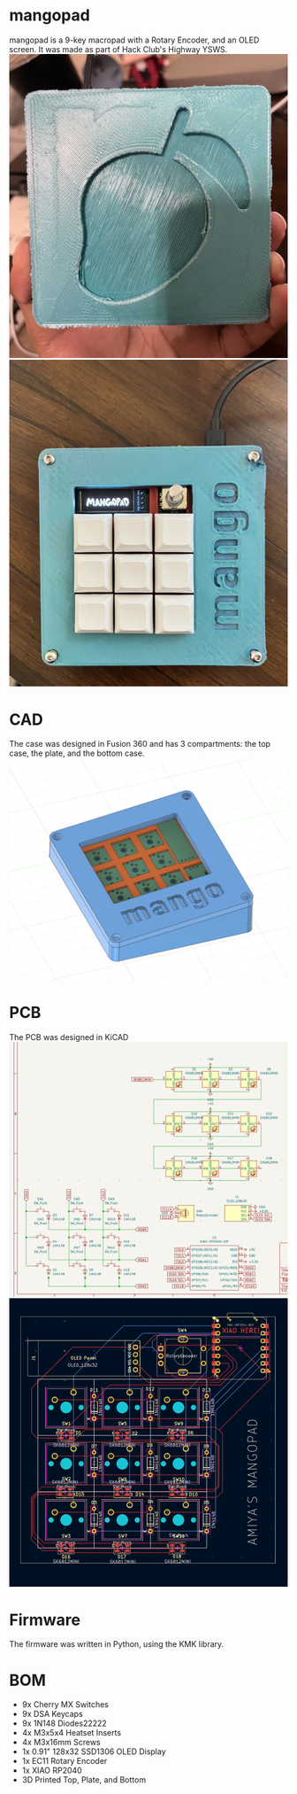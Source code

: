 # mangopad

mangopad is a 9-key macropad with a Rotary Encoder, and an OLED screen. It was made as part of Hack Club's Highway YSWS.
<img src="assets/mangopad_front.jpg"/>
<img src="assets/mangopad_back.jpg"/>


# CAD
The case was designed in Fusion 360 and has 3 compartments: the top case, the plate, and the bottom case.
<img src="assets/mango_cad.png" alt="mango cad"/>

# PCB
The PCB was designed in KiCAD 
<img src="assets/mango_schematic.png" alt="mango schematic"/>
<img src="assets/mango_pcb.png" alt="mango pcb"/>


# Firmware
The firmware was written in Python, using the KMK library.

# BOM
- 9x Cherry MX Switches
- 9x DSA Keycaps
- 9x 1N148 Diodes22222
- 4x M3x5x4 Heatset Inserts
- 4x M3x16mm Screws
- 1x 0.91" 128x32 SSD1306 OLED Display
- 1x EC11 Rotary Encoder
- 1x XIAO RP2040
- 3D Printed Top, Plate, and Bottom

